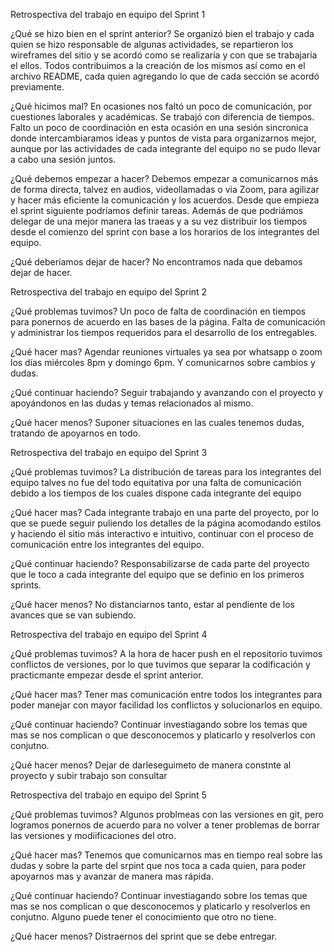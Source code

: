Retrospectiva del trabajo en equipo del Sprint 1

¿Qué se hizo bien en el sprint anterior?
Se organizó bien el trabajo y cada quien se hizo responsable de algunas actividades, se repartieron los wireframes del sitio y se acordó como se realizaría y con que se trabajaría el ellos. Todos contribuimos a la creación de los mismos así como en el archivo README,  cada quien agregando lo que de cada sección se acordó previamente.

¿Qué hicimos mal?
En ocasiones nos faltó un poco de comunicación, por cuestiones laborales y académicas. Se trabajó con diferencia de tiempos. Falto un poco de coordinación en esta ocasión en una sesión sincronica donde intercambiaramos ideas y puntos de vista para organizarnos mejor, aunque por las actividades de cada integrante del equipo no se pudo llevar a cabo una sesión juntos.

¿Qué debemos empezar a hacer?
Debemos empezar a comunicarnos más de forma directa, talvez en audios, videollamadas o via Zoom, para agilizar y hacer más eficiente la comunicación y los acuerdos. Desde que empieza el sprint siguiente podríamos definir tareas. Además de que podriámos delegar de una mejor manera las traeas y a su vez distribuir los tiempos desde el comienzo del sprint con base a los horarios de los integrantes del equipo.

¿Qué deberíamos dejar de hacer?
No encontramos nada que debamos dejar de hacer.

Retrospectiva del trabajo en equipo del Sprint 2

¿Qué problemas tuvimos?
Un poco de falta de coordinación en tiempos para ponernos de acuerdo en las bases de la página. Falta de comunicación y administrar los tiempos requeridos para el desarrollo de los entregables.

¿Qué hacer mas?
Agendar reuniones virtuales ya sea por whatsapp o zoom los días miércoles 8pm y domingo 6pm. Y comunicarnos sobre cambios y dudas.

¿Qué continuar haciendo?
Seguir trabajando y avanzando con el proyecto y apoyándonos en las dudas y temas relacionados al mismo.

¿Qué hacer menos?
Suponer situaciones en las cuales tenemos dudas, tratando de apoyarnos en todo.

Retrospectiva del trabajo en equipo del Sprint 3

¿Qué problemas tuvimos?
La distribución de tareas para los integrantes del equipo talves no fue del todo equitativa por una falta de comunicación debido a los tiempos de los cuales dispone cada integrante del equipo

¿Qué hacer mas?
Cada integrante trabajo en una parte del proyecto, por lo que se puede seguir puliendo los detalles de la página acomodando estilos y haciendo el sitio más interactivo e intuitivo, continuar con el proceso de comunicación entre los integrantes del equipo. 

¿Qué continuar haciendo?
Responsabilizarse de cada parte del proyecto que le toco a cada integrante del equipo que se definio en los primeros sprints.

¿Qué hacer menos?
No distanciarnos tanto, estar al pendiente de los avances que se van subiendo.

Retrospectiva del trabajo en equipo del Sprint 4

¿Qué problemas tuvimos?
A la hora de hacer push en el repositorio tuvimos conflictos de versiones, por lo que tuvimos que separar la codificación y practicmante empezar desde el sprint anterior.

¿Qué hacer mas?
Tener mas comunicación entre todos los integrantes para poder manejar con mayor facilidad los conflictos y solucionarlos en equipo.

¿Qué continuar haciendo?
Continuar investiagando sobre los temas que mas se nos complican o que desconocemos y platicarlo
y resolverlos con conjutno.

¿Qué hacer menos?
Dejar de darleseguimeto de manera constnte al proyecto y subir trabajo son consultar


Retrospectiva del trabajo en equipo del Sprint 5

¿Qué problemas tuvimos?
Algunos problmeas con las versiones en git, pero logramos ponernos de acuerdo para no volver a tener problemas de borrar las versiones y modiificaciones del otro.

¿Qué hacer mas?
Tenemos que comunicarnos mas en tiempo real sobre las dudas y sobre la parte del srpint que nos toca a cada quien, para poder apoyarnos mas y avanzar de manera mas rápida.

¿Qué continuar haciendo?
Continuar investiagando sobre los temas que mas se nos complican o que desconocemos y platicarlo y resolverlos en conjutno. Alguno puede tener el conocimiento que otro no tiene.

¿Qué hacer menos?
Distraernos del sprint que se debe entregar.


